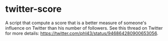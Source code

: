 # twitter-score
A script that compute a score that is a better measure of someone's influence on Twitter than his number of followers. See this thread on Twitter for more details: https://twitter.com/phl43/status/946864280900653056.
